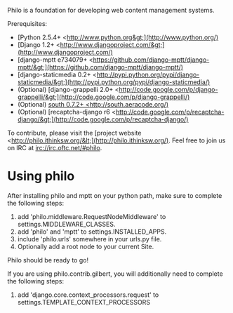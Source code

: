 Philo is a foundation for developing web content management systems.

Prerequisites:

 * [Python 2.5.4+ &lt;http://www.python.org&gt;](http://www.python.org/)
 * [Django 1.2+ &lt;http://www.djangoproject.com/&gt;](http://www.djangoproject.com/)
 * [django-mptt e734079+ &lt;https://github.com/django-mptt/django-mptt/&gt;](https://github.com/django-mptt/django-mptt/)
 * [django-staticmedia 0.2+ &lt;http://pypi.python.org/pypi/django-staticmedia/&gt;](http://pypi.python.org/pypi/django-staticmedia/)
 * (Optional) [django-grappelli 2.0+ &lt;http://code.google.com/p/django-grappelli/&gt;](http://code.google.com/p/django-grappelli/)
 * (Optional) [south 0.7.2+ &lt;http://south.aeracode.org/)](http://south.aeracode.org/)
 * (Optional) [recaptcha-django r6 &lt;http://code.google.com/p/recaptcha-django/&gt;](http://code.google.com/p/recaptcha-django/)

To contribute, please visit the [project website &lt;http://philo.ithinksw.org/&lt;](http://philo.ithinksw.org/). Feel free to join us on IRC at [irc://irc.oftc.net/#philo](irc://irc.oftc.net/#philo).

Using philo
===========

After installing philo and mptt on your python path, make sure to complete the following steps:

1. add 'philo.middleware.RequestNodeMiddleware' to settings.MIDDLEWARE_CLASSES.
2. add 'philo' and 'mptt' to settings.INSTALLED_APPS.
3. include 'philo.urls' somewhere in your urls.py file.
4. Optionally add a root node to your current Site.

Philo should be ready to go!

If you are using philo.contrib.gilbert, you will additionally need to complete the following steps:

1. add 'django.core.context_processors.request' to settings.TEMPLATE_CONTEXT_PROCESSORS